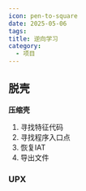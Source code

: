 ```yaml
---
icon: pen-to-square
date: 2025-05-06
tags: 
title: 逆向学习
category:
  - 项目
---
```

## 脱壳
**压缩壳**
1. 寻找特征代码
2. 寻找程序入口点
3. 恢复IAT
4. 导出文件

### UPX
